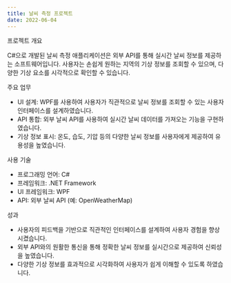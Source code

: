 ```yaml
---
title: 날씨 측정 프로젝트
date: 2022-06-04
---
```


프로젝트 개요

C#으로 개발된 날씨 측정 애플리케이션은 외부 API를 통해 실시간 날씨 정보를 제공하는 소프트웨어입니다. 사용자는 손쉽게 원하는 지역의 기상 정보를 조회할 수 있으며, 다양한 기상 요소를 시각적으로 확인할 수 있습니다.


주요 업무

- UI 설계: WPF를 사용하여 사용자가 직관적으로 날씨 정보를 조회할 수 있는 사용자 인터페이스를 설계하였습니다.
- API 통합: 외부 날씨 API를 사용하여 실시간 날씨 데이터를 가져오는 기능을 구현하였습니다.
- 기상 정보 표시: 온도, 습도, 기압 등의 다양한 날씨 정보를 사용자에게 제공하여 유용성을 높였습니다.


사용 기술

- 프로그래밍 언어: C#
- 프레임워크: .NET Framework
- UI 프레임워크: WPF
- API: 외부 날씨 API (예: OpenWeatherMap)


성과

- 사용자의 피드백을 기반으로 직관적인 인터페이스를 설계하여 사용자 경험을 향상시켰습니다.
- 외부 API와의 원활한 통신을 통해 정확한 날씨 정보를 실시간으로 제공하여 신뢰성을 높였습니다.
- 다양한 기상 정보를 효과적으로 시각화하여 사용자가 쉽게 이해할 수 있도록 하였습니다.